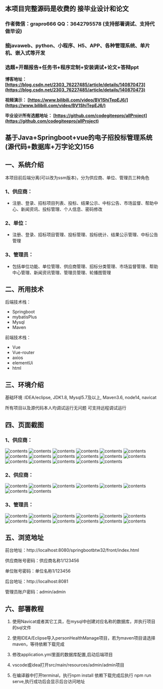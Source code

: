 ## 本项目完整源码是收费的  接毕业设计和论文

### 作者微信：grapro666 QQ：3642795578 (支持部署调试、支持代做毕设)

### 接javaweb、python、小程序、H5、APP、各种管理系统、单片机、嵌入式等开发

### 选题+开题报告+任务书+程序定制+安装调试+论文+答辩ppt

**博客地址：
[https://blog.csdn.net/2303_76227485/article/details/140870473](https://blog.csdn.net/2303_76227485/article/details/140870473)**

**视频演示：
[https://www.bilibili.com/video/BV1ShiTepEJ6/](https://www.bilibili.com/video/BV1ShiTepEJ6/)**

**毕业设计所有选题地址：
[https://github.com/codegiteepro/allProject](https://github.com/codegiteepro/allProject)**

## 基于Java+Springboot+vue的电子招投标管理系统(源代码+数据库+万字论文)156

## 一、系统介绍
本项目前后端分离(可以改为ssm版本)，分为供应商、单位、管理员三种角色
### 1、供应商：
- 注册、登录、招标项目列表、投标、结果公示、中标公告、市场监督、帮助中心、新闻资讯、投标管理、个人信息、密码修改

### 2、单位：
- 注册、登录、招标项目管理、投标管理、投标统计、结果公示管理、中标公告管理

### 3、管理员：
- 包括单位功能、单位管理、供应商管理、招标分类管理、市场监督管理、帮助中心管理、新闻资讯管理、管理员管理、轮播图管理

## 二、所用技术

后端技术栈：

- Springboot
- mybatisPlus
- Mysql
- Maven

前端技术栈：

- Vue
- Vue-router
- axios
- elementUi
- html

## 三、环境介绍

基础环境 :IDEA/eclipse, JDK1.8, Mysql5.7及以上, Maven3.6, node14, navicat

所有项目以及源代码本人均调试运行无问题 可支持远程调试运行

## 四、页面截图
### 1、供应商：
![contents](./picture/picture1.png)
![contents](./picture/picture2.png)
![contents](./picture/picture3.png)
![contents](./picture/picture4.png)
![contents](./picture/picture5.png)
![contents](./picture/picture6.png)
![contents](./picture/picture7.png)
![contents](./picture/picture8.png)
![contents](./picture/picture9.png)
![contents](./picture/picture10.png)
![contents](./picture/picture11.png)
![contents](./picture/picture12.png)
![contents](./picture/picture13.png)
![contents](./picture/picture14.png)
![contents](./picture/picture15.png)
![contents](./picture/picture16.png)
![contents](./picture/picture17.png)
### 2、供应商：
![contents](./picture/picture18.png)
![contents](./picture/picture19.png)
![contents](./picture/picture20.png)
![contents](./picture/picture21.png)
![contents](./picture/picture22.png)
![contents](./picture/picture23.png)
![contents](./picture/picture24.png)
![contents](./picture/picture25.png)
### 3、管理员：
![contents](./picture/picture26.png)
![contents](./picture/picture27.png)
![contents](./picture/picture28.png)
![contents](./picture/picture29.png)
![contents](./picture/picture30.png)
![contents](./picture/picture31.png)
![contents](./picture/picture32.png)
![contents](./picture/picture33.png)
![contents](./picture/picture34.png)
![contents](./picture/picture35.png)
![contents](./picture/picture36.png)
![contents](./picture/picture37.png)

## 五、浏览地址

前台地址：http://localhost:8080/springbootbtw32/front/index.html

供应商账号密码：供应商名称1/123456

单位账号密码：单位名称1/123456

后台地址：http://localhost:8081

管理员账户密码：admin/admin

## 六、部署教程
1. 使用Navicat或者其它工具，在mysql中创建对应名称的数据库，并执行项目的sql文件

2. 使用IDEA/Eclipse导入personHealthManage项目，若为maven项目请选择maven，等待依赖下载完成

3. 修改application.yml里面的数据库配置,启动后端项目

4. vscode或idea打开src/main/resources/admin/admin项目

5. 在编译器中打开terminal，执行npm install 依赖下载完成后执行 npm run serve,执行成功后会显示后台访问地址
